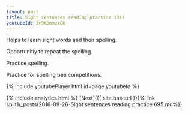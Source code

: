 ```yaml
---
layout: post
title: Sight sentences reading practice 1311
youtubeId: 3r9KDmmzkGU
---
```

 
 
Helps to learn sight words and their spelling.

Opportunitiy to repeat the spelling. 

Practice spelling. 
 
Practice for spelling bee competitions. 
 
{% include youtubePlayer.html id=page.youtubeId %}
 
 
{% include analytics.html %} 
[Next]({{ site.baseurl }}{% link  split1/_posts/2016-09-26-Sight sentences reading practice 695.md%})
 
